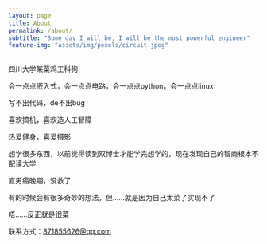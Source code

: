 ```yaml
---
layout: page
title: About
permalink: /about/
subtitle: "Some day I will be, I will be the most powerful engineer" 
feature-img: "assets/img/pexels/circuit.jpeg"
---
```


四川大学某菜鸡工科狗

会一点点嵌入式，会一点点电路，会一点点python，会一点点linux

写不出代码，de不出bug

喜欢搞机，喜欢造人工智障

热爱健身，喜爱摄影

想学很多东西，以前觉得读到双博士才能学完想学的，现在发现自己的智商根本不配读大学

直男癌晚期，没救了

有的时候会有很多奇妙的想法，但......就是因为自己太菜了实现不了

唔......反正就是很菜

联系方式：871855626@qq.com